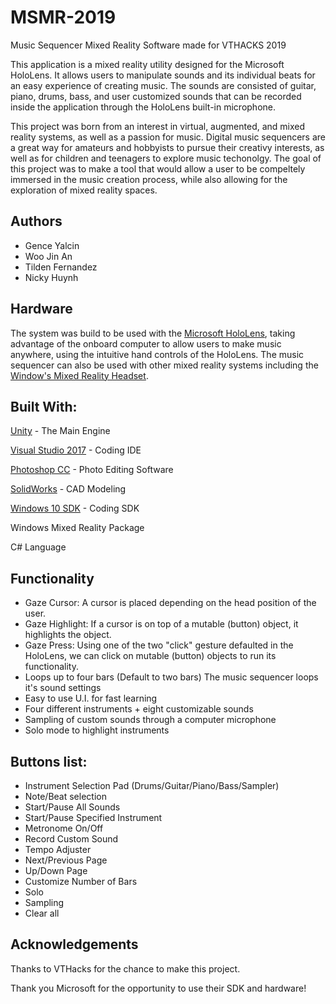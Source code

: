 # MSMR-2019
Music Sequencer Mixed Reality Software made for VTHACKS 2019

This application is a mixed reality utility designed for the Microsoft HoloLens. It allows users to manipulate sounds and its individual beats for an easy experience of creating music. The sounds are consisted of guitar, piano, drums, bass, and user customized sounds that can be recorded inside the application through the HoloLens built-in microphone.

This project was born from an interest in virtual, augmented, and mixed reality systems, as well as a passion for music. Digital music sequencers are a great way for amateurs and hobbyists to pursue their creativy interests, as well as for children and teenagers to explore music techonolgy. The goal of this project was to make a tool that would allow a user to be compeltely immersed in the music creation process, while also allowing for the exploration of mixed reality spaces.


## Authors

* Gence Yalcin
* Woo Jin An
* Tilden Fernandez
* Nicky Huynh


## Hardware

The system was build to be used with the [Microsoft HoloLens](https://www.microsoft.com/en-us/hololens/), taking advantage of the onboard computer to allow users to make music anywhere, using the intuitive hand controls of the HoloLens. The music sequencer can also be used with other mixed reality systems including the [Window's Mixed Reality Headset](https://www8.hp.com/us/en/campaigns/mixedrealityheadset/overview.html).


## Built With:

[Unity](https://github.com/Unity-Technologies) - The Main Engine

[Visual Studio 2017](https://visualstudio.microsoft.com) - Coding IDE

[Photoshop CC](https://www.adobe.com/products/photoshop.html) - Photo Editing Software

[SolidWorks](https://www.solidworks.com) - CAD Modeling

[Windows 10 SDK](https://developer.microsoft.com/en-us/windows/downloads/windows-10-sdk) - Coding SDK

Windows Mixed Reality Package

C# Language


## Functionality

- Gaze Cursor:
    A cursor is placed depending on the head position of the user.
- Gaze Highlight:
    If a cursor is on top of a mutable (button) object, it highlights the object.
- Gaze Press:
    Using one of the two "click" gesture defaulted in the HoloLens, we can click on mutable (button) objects to run its functionality.
- Loops up to four bars (Default to two bars)
    The music sequencer loops it's sound settings 
- Easy to use U.I. for fast learning
- Four different instruments + eight customizable sounds
- Sampling of custom sounds through a computer microphone
- Solo mode to highlight instruments


## Buttons list:
- Instrument Selection Pad (Drums/Guitar/Piano/Bass/Sampler)
- Note/Beat selection
- Start/Pause All Sounds
- Start/Pause Specified Instrument
- Metronome On/Off
- Record Custom Sound
- Tempo Adjuster
- Next/Previous Page
- Up/Down Page
- Customize Number of Bars
- Solo
- Sampling
- Clear all


## Acknowledgements

Thanks to VTHacks for the chance to make this project.

Thank you Microsoft for the opportunity to use their SDK and hardware!
